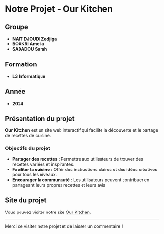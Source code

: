 # Notre Projet - Our Kitchen

## Groupe
- **NAIT DJOUDI Zedjiga**  
- **BOUKRI Amelia**  
- **SADADOU Sarah**

## Formation
- **L3 Informatique**

## Année
- **2024**

## Présentation du projet
**Our Kitchen** est un site web interactif qui facilite la découverte et le partage de recettes de cuisine.  

### Objectifs du projet
- **Partager des recettes** : Permettre aux utilisateurs de trouver des recettes variées et inspirantes.
- **Faciliter la cuisine** : Offrir des instructions claires et des idées créatives pour tous les niveaux.
- **Encourager la communauté** : Les utilisateurs peuvent contribuer en partageant leurs propres recettes et leurs avis 

## Site du projet
Vous pouvez visiter notre site [Our Kitchen](https://ourkitchen.alwaysdata.net).

---
Merci de visiter notre projet et de laisser un commentaire !
